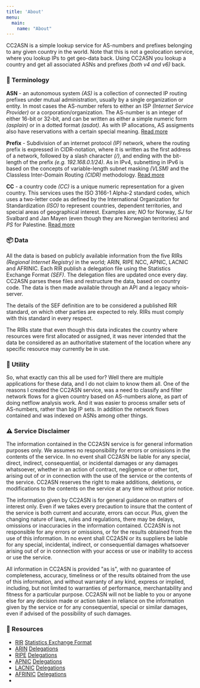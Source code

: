 ```yaml
---
title: 'About'
menu:
  main:
    name: "About"
---
```

CC2ASN is a simple lookup service for AS-numbers and prefixes belonging to any 
given country in the world. Note that this is not a geolocation service, where 
you lookup IPs to get geo-data back. Using CC2ASN you lookup a country and get 
all associated ASNs and prefixes _(both v4 and v6)_ back.


### 📘 Terminology

**ASN** - an autonomous system _(AS)_ is a collection of connected IP routing 
prefixes under mutual administration, usually by a single organization or 
entity. In most cases the AS-number refers to either an ISP _(Internet Service 
Provider)_ or a corporation/organization. The AS-number is an integer of either 
16-bit or 32-bit, and can be written as either a simple numeric form _(asplain)_
or in a dotted format _(asdot)_. As with IP allocations, AS assigments also have
reservations with a certain special meaning. [Read more](https://en.wikipedia.org/wiki/Autonomous_System_(Internet)) 

**Prefix** - Subdivision of an internet protocol _(IP)_ network, where the 
routing prefix is expressed in CIDR-notation, where it is written as the first 
address of a network, followed by a slash character _(/)_, and ending with the 
bit-length of the prefix _(e.g. 192.168.0.1/24)_. As in IPv4, subnetting in IPv6
is based on the concepts of variable-length subnet masking _(VLSM)_ and the 
Classless Inter-Domain Routing _(CIDR)_ methodology. [Read more](https://en.wikipedia.org/wiki/Subnetwork) 

**CC** - a country code _(CC)_ is a unique numeric representation for a given 
country. This services uses the ISO 3166-1 Alpha-2 standard codes, which uses a
two-letter code as defined by the International Organization for Standardization
_(ISO)_ to represent countries, dependent territories, and special areas of 
geographical interest. Examples are; _NO_ for Norway, _SJ_ for Svalbard and Jan
Mayen (even though they are Norwegian territories) and _PS_ for Palestine. [Read
more](https://en.wikipedia.org/wiki/ISO_3166-1_alpha-2)

### 📦 Data 

All the data is based on publicly available information from the five RIRs 
_(Regional Internet Registry)_ in the world; ARIN, RIPE NCC, APNIC, LACNIC and 
AFRINIC. Each RIR publish a delegation file using the Statistics Exchange Format
_(SEF)_. The delegation files are updated once every day. CC2ASN parses these 
files and restructure the data, based on country code. The data is then made 
available through an API and a legacy whois-server.

The details of the SEF definition are to be considered a published RIR standard,
on which other parties are expected to rely. RIRs must comply with this standard
in every respect.

The RIRs state that even though this data indicates the country where resources
were first allocated or assigned, it was never intended that the data be 
considered as an authoritative statement of the location where any specific 
resource may currently be in use.

### 🔧 Utility

So, what exactly can this all be used for? Well there are multiple applications
for these data, and I do not claim to know them all. One of the reasons I 
created the CC2ASN service, was a need to classify and filter network flows for
a given country based on AS-numbers alone, as part of doing netflow analysis 
work. And it was easier to process smaller sets of AS-numbers, rather than big
IP sets. In addition the network flows contained and was indexed on ASNs among 
other things.

### ⚠️ Service Disclaimer

The information contained in the CC2ASN service is for general information 
purposes only. We assumes no responsibility for errors or omissions in the 
contents of the service. In no event shall CC2ASN be liable for any special, 
direct, indirect, consequential, or incidental damages or any damages 
whatsoever, whether in an action of contract, negligence or other tort, arising 
out of or in connection with the use of the service or the contents of the 
service. CC2ASN reserves the right to make additions, deletions, or 
modifications to the contents on the service at any time without prior notice.

The information given by CC2ASN is for general guidance on matters of interest 
only. Even if we takes every precaution to insure that the content of the 
service is both current and accurate, errors can occur. Plus, given the changing
nature of laws, rules and regulations, there may be delays, omissions or 
inaccuracies in the information contained. CC2ASN is not responsible for any 
errors or omissions, or for the results obtained from the use of this 
information. In no event shall CC2ASN or its suppliers be liable for any 
special, incidental, indirect, or consequential damages whatsoever arising out 
of or in connection with your access or use or inability to access or use the 
service.

All information in CC2ASN is provided "as is", with no guarantee of 
completeness, accuracy, timeliness or of the results obtained from the use of 
this information, and without warranty of any kind, express or implied, 
including, but not limited to warranties of performance, merchantability and 
fitness for a particular purpose. CC2ASN will not be liable to you or anyone 
else for any decision made or action taken in reliance on the information given 
by the service or for any consequential, special or similar damages, even if 
advised of the possibility of such damages.

### 💎 Resources
- [RIR](https://en.wikipedia.org/wiki/Regional_Internet_registry) [Statistics Exchange Format](https://ftp.ripe.net/ripe/stats/RIR-Statistics-Exchange-Format.txt)
- [ARIN](https://www.arin.net/) [Delegations](https://ftp.arin.net/pub/stats/arin/delegated-arin-extended-latest)
- [RIPE](https://www.ripe.net/) [Delegations](https://ftp.ripe.net/ripe/stats/delegated-ripencc-extended-latest)
- [APNIC](https://www.apnic.net/) [Delegations](https://ftp.apnic.net/stats/apnic/delegated-apnic-extended-latest)
- [LACNIC](https://www.lacnic.net/) [Delegations](https://ftp.lacnic.net/pub/stats/lacnic/delegated-lacnic-extended-latest)
- [AFRINIC](https://afrinic.net/) [Delegations](https://ftp.afrinic.net/pub/stats/afrinic/delegated-afrinic-extended-latest)
- 
